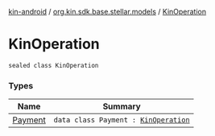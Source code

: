 [kin-android](../../index.md) / [org.kin.sdk.base.stellar.models](../index.md) / [KinOperation](./index.md)

# KinOperation

`sealed class KinOperation`

### Types

| Name | Summary |
|---|---|
| [Payment](-payment/index.md) | `data class Payment : `[`KinOperation`](./index.md) |
